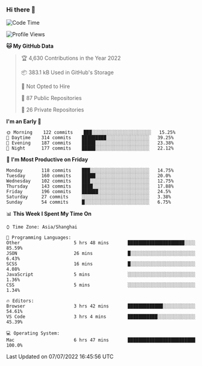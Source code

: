 ### Hi there 👋

<!--
**qbosen/qbosen** is a ✨ _special_ ✨ repository because its `README.md` (this file) appears on your GitHub profile.

Here are some ideas to get you started:

- 🔭 I’m currently working on ...
- 🌱 I’m currently learning ...
- 👯 I’m looking to collaborate on ...
- 🤔 I’m looking for help with ...
- 💬 Ask me about ...
- 📫 How to reach me: ...
- 😄 Pronouns: ...
- ⚡ Fun fact: ...
-->

<!--START_SECTION:waka-->
![Code Time](http://img.shields.io/badge/Code%20Time-0%20secs-blue)

![Profile Views](http://img.shields.io/badge/Profile%20Views-5-blue)

**🐱 My GitHub Data** 

> 🏆 4,630 Contributions in the Year 2022
 > 
> 📦 383.1 kB Used in GitHub's Storage 
 > 
> 🚫 Not Opted to Hire
 > 
> 📜 87 Public Repositories 
 > 
> 🔑 26 Private Repositories  
 > 
**I'm an Early 🐤** 

```text
🌞 Morning    122 commits    ███░░░░░░░░░░░░░░░░░░░░░░   15.25% 
🌆 Daytime    314 commits    █████████░░░░░░░░░░░░░░░░   39.25% 
🌃 Evening    187 commits    █████░░░░░░░░░░░░░░░░░░░░   23.38% 
🌙 Night      177 commits    █████░░░░░░░░░░░░░░░░░░░░   22.12%

```
📅 **I'm Most Productive on Friday** 

```text
Monday       118 commits    ███░░░░░░░░░░░░░░░░░░░░░░   14.75% 
Tuesday      160 commits    █████░░░░░░░░░░░░░░░░░░░░   20.0% 
Wednesday    102 commits    ███░░░░░░░░░░░░░░░░░░░░░░   12.75% 
Thursday     143 commits    ████░░░░░░░░░░░░░░░░░░░░░   17.88% 
Friday       196 commits    ██████░░░░░░░░░░░░░░░░░░░   24.5% 
Saturday     27 commits     ░░░░░░░░░░░░░░░░░░░░░░░░░   3.38% 
Sunday       54 commits     █░░░░░░░░░░░░░░░░░░░░░░░░   6.75%

```


📊 **This Week I Spent My Time On** 

```text
⌚︎ Time Zone: Asia/Shanghai

💬 Programming Languages: 
Other                    5 hrs 48 mins       █████████████████████░░░░   85.59% 
JSON                     26 mins             █░░░░░░░░░░░░░░░░░░░░░░░░   6.43% 
SCSS                     16 mins             █░░░░░░░░░░░░░░░░░░░░░░░░   4.08% 
JavaScript               5 mins              ░░░░░░░░░░░░░░░░░░░░░░░░░   1.36% 
CSS                      5 mins              ░░░░░░░░░░░░░░░░░░░░░░░░░   1.34%

🔥 Editors: 
Browser                  3 hrs 42 mins       █████████████░░░░░░░░░░░░   54.61% 
VS Code                  3 hrs 4 mins        ███████████░░░░░░░░░░░░░░   45.39%

💻 Operating System: 
Mac                      6 hrs 47 mins       █████████████████████████   100.0%

```


 Last Updated on 07/07/2022 16:45:56 UTC
<!--END_SECTION:waka-->
